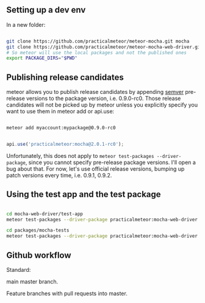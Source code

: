 ## Setting up a dev env

In a new folder:

```bash

git clone https://github.com/practicalmeteor/meteor-mocha.git mocha
git clone https://github.com/practicalmeteor/meteor-mocha-web-driver.git mocha-web-driver
# So meteor will use the local packages and not the published ones
export PACKAGE_DIRS="$PWD"
```

## Publishing release candidates

meteor allows you to publish release candidates by appending [semver](http://semver.org/) pre-release versions to the package version, i.e. 0.9.0-rc0. Those release candidates will not be picked up by meteor unless you explicitly specify you want to use them in meteor add or api.use:

```bash

meteor add myaccount:mypackage@0.9.0-rc0
```

```javascript

api.use('practicalmeteor:mocha@2.0.1-rc0');
```

Unfortunately, this does not apply to `meteor test-packages --driver-package`, since you cannot specify pre-release package versions. I'll open a bug about that. For now, let's use official release versions, bumping up patch versions every time, i.e. 0.9.1, 0.9.2.

## Using the test app and the test package

```bash

cd mocha-web-driver/test-app
meteor test-packages --driver-package practicalmeteor:mocha-web-driver mocha-tests

cd packages/mocha-tests
meteor test-packages --driver-package practicalmeteor:mocha-web-driver ./
```

## Github workflow

Standard:

main master branch.

Feature branches with pull requests into master.
